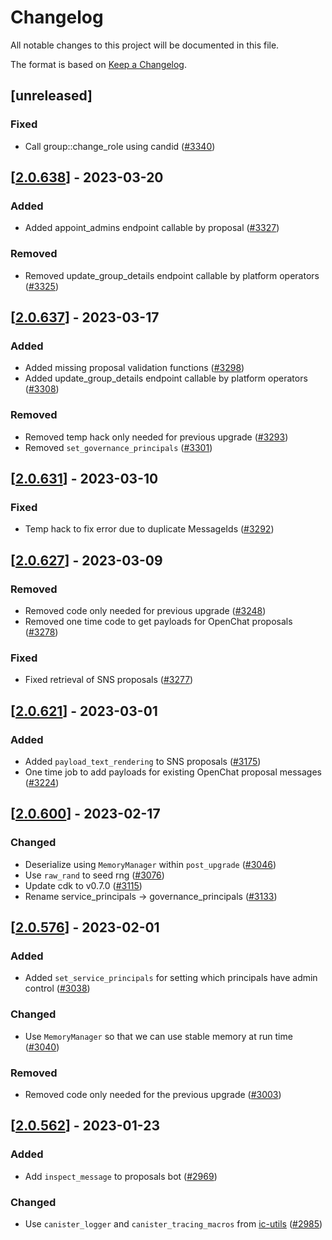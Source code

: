 # Changelog
All notable changes to this project will be documented in this file.

The format is based on [Keep a Changelog](https://keepachangelog.com/en/1.0.0/).

## [unreleased]

### Fixed

- Call group::change_role using candid ([#3340](https://github.com/open-ic/open-chat/pull/3340))

## [[2.0.638](https://github.com/open-ic/open-chat/releases/tag/v2.0.638-proposals_bot)] - 2023-03-20

### Added

- Added appoint_admins endpoint callable by proposal ([#3327](https://github.com/open-ic/open-chat/pull/3327))

### Removed

- Removed update_group_details endpoint callable by platform operators ([#3325](https://github.com/open-ic/open-chat/pull/3325))

## [[2.0.637](https://github.com/open-ic/open-chat/releases/tag/v2.0.637-proposals_bot)] - 2023-03-17

### Added

- Added missing proposal validation functions ([#3298](https://github.com/open-ic/open-chat/pull/3298))
- Added update_group_details endpoint callable by platform operators ([#3308](https://github.com/open-ic/open-chat/pull/3308))

### Removed

- Removed temp hack only needed for previous upgrade ([#3293](https://github.com/open-ic/open-chat/pull/3293))
- Removed `set_governance_principals` ([#3301](https://github.com/open-ic/open-chat/pull/3301))

## [[2.0.631](https://github.com/open-ic/open-chat/releases/tag/v2.0.631-proposals_bot)] - 2023-03-10

### Fixed

- Temp hack to fix error due to duplicate MessageIds ([#3292](https://github.com/open-ic/open-chat/pull/3292))

## [[2.0.627](https://github.com/open-ic/open-chat/releases/tag/v2.0.627-proposals_bot)] - 2023-03-09

### Removed

- Removed code only needed for previous upgrade ([#3248](https://github.com/open-ic/open-chat/pull/3248))
- Removed one time code to get payloads for OpenChat proposals ([#3278](https://github.com/open-ic/open-chat/pull/3278))

### Fixed

- Fixed retrieval of SNS proposals ([#3277](https://github.com/open-ic/open-chat/pull/3277))

## [[2.0.621](https://github.com/open-ic/open-chat/releases/tag/v2.0.621-proposals_bot)] - 2023-03-01

### Added

- Added `payload_text_rendering` to SNS proposals ([#3175](https://github.com/open-ic/open-chat/pull/3175))
- One time job to add payloads for existing OpenChat proposal messages ([#3224](https://github.com/open-ic/open-chat/pull/3224))

## [[2.0.600](https://github.com/open-ic/open-chat/releases/tag/v2.0.600-proposals_bot)] - 2023-02-17

### Changed

- Deserialize using `MemoryManager` within `post_upgrade` ([#3046](https://github.com/open-ic/open-chat/pull/3046))
- Use `raw_rand` to seed rng ([#3076](https://github.com/open-ic/open-chat/pull/3076))
- Update cdk to v0.7.0 ([#3115](https://github.com/open-ic/open-chat/pull/3115))
- Rename service_principals -> governance_principals ([#3133](https://github.com/open-ic/open-chat/pull/3133))

## [[2.0.576](https://github.com/open-ic/open-chat/releases/tag/v2.0.576-proposals_bot)] - 2023-02-01

### Added

- Added `set_service_principals` for setting which principals have admin control ([#3038](https://github.com/open-ic/open-chat/pull/3038))

### Changed

- Use `MemoryManager` so that we can use stable memory at run time ([#3040](https://github.com/open-ic/open-chat/pull/3040))

### Removed

- Removed code only needed for the previous upgrade ([#3003](https://github.com/open-ic/open-chat/pull/3003))

## [[2.0.562](https://github.com/open-ic/open-chat/releases/tag/v2.0.562-proposals_bot)] - 2023-01-23

### Added

- Add `inspect_message` to proposals bot ([#2969](https://github.com/open-ic/open-chat/pull/2969))

### Changed

- Use `canister_logger` and `canister_tracing_macros` from [ic-utils](https://github.com/open-ic/ic-utils) ([#2985](https://github.com/open-ic/open-chat/pull/2985))
